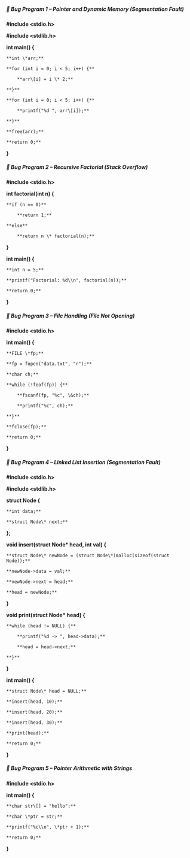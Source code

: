 ##### **🐞 Bug Program 1 – Pointer and Dynamic Memory (Segmentation Fault)**



**#include <stdio.h>**

**#include <stdlib.h>**



**int main() {**

    **int \*arr;**

    **for (int i = 0; i < 5; i++) {**

        **arr\[i] = i \* 2;**

    **}**

    **for (int i = 0; i < 5; i++) {**

        **printf("%d ", arr\[i]);**

    **}**

    **free(arr);**

    **return 0;**

**}**



##### **🐞 Bug Program 2 – Recursive Factorial (Stack Overflow)**



**#include <stdio.h>**



**int factorial(int n) {**

    **if (n == 0)**

        **return 1;**

    **else**

        **return n \* factorial(n);**

**}**



**int main() {**

    **int n = 5;**

    **printf("Factorial: %d\\n", factorial(n));**

    **return 0;**

**}**



##### **🐞 Bug Program 3 – File Handling (File Not Opening)**



**#include <stdio.h>**



**int main() {**

    **FILE \*fp;**

    **fp = fopen("data.txt", "r");**

    **char ch;**

    **while (!feof(fp)) {**

        **fscanf(fp, "%c", \&ch);**

        **printf("%c", ch);**

    **}**

    **fclose(fp);**

    **return 0;**

**}**



##### **🐞 Bug Program 4 – Linked List Insertion (Segmentation Fault)**



**#include <stdio.h>**

**#include <stdlib.h>**



**struct Node {**

    **int data;**

    **struct Node\* next;**

**};**



**void insert(struct Node\* head, int val) {**

    **struct Node\* newNode = (struct Node\*)malloc(sizeof(struct Node));**

    **newNode->data = val;**

    **newNode->next = head;**

    **head = newNode;**

**}**



**void print(struct Node\* head) {**

    **while (head != NULL) {**

        **printf("%d -> ", head->data);**

        **head = head->next;**

    **}**

**}**



**int main() {**

    **struct Node\* head = NULL;**

    **insert(head, 10);**

    **insert(head, 20);**

    **insert(head, 30);**

    **print(head);**

    **return 0;**

**}**



##### **🐞 Bug Program 5 – Pointer Arithmetic with Strings**



**#include <stdio.h>**



**int main() {**

    **char str\[] = "hello";**

    **char \*ptr = str;**

    **printf("%c\\n", \*ptr + 1);**

    **return 0;**

**}**

















